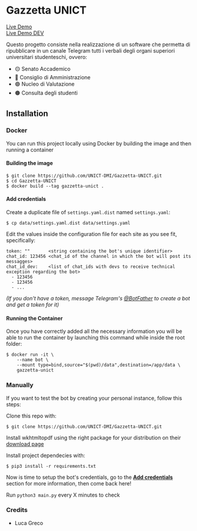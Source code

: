 # Gazzetta UNICT

[Live Demo](https://t.me/unictnews)  
[Live Demo DEV](https://t.me/gazzettaUNICTDev)

Questo progetto consiste nella realizzazione di un software che permetta di ripubblicare in un canale Telegram tutti i verbali degli organi superiori universitari studenteschi, ovvero:

- 🟡 Senato Accademico
- 🔴 Consiglio di Amministrazione
- 🟣 Nucleo di Valutazione
- 🟤 Consulta degli studenti

## Installation

### Docker

You can run this project locally using Docker by building the image and then running a container

#### Building the image

```
$ git clone https://github.com/UNICT-DMI/Gazzetta-UNICT.git
$ cd Gazzetta-UNICT
$ docker build --tag gazzetta-unict .
```

#### Add credentials

Create a duplicate file of `settings.yaml.dist` named `settings.yaml`:

```
$ cp data/settings.yaml.dist data/settings.yaml
```

Edit the values inside the configuration file for each site as you see fit, specifically:

```
token: ""       <string containing the bot's unique identifier>
chat_id: 123456 <chat_id of the channel in which the bot will post its messagges>
chat_id_dev:    <list of chat_ids with devs to receive technical exception regarding the bot>
  - 123456
  - 123456
  - ... 
```

_(If you don't have a token, message Telegram's [@BotFather](http://telegram.me/Botfather) to create a bot and get a token for it)_


#### Running the Container

Once you have correctly added all the necessary information you will be able to run the container by launching this command while inside the root folder:

```
$ docker run -it \
    --name bot \
    --mount type=bind,source="$(pwd)/data",destination=/app/data \
    gazzetta-unict
```
### Manually

If you want to test the bot by creating your personal instance, follow this steps:

Clone this repo with:

```
$ git clone https://github.com/UNICT-DMI/Gazzetta-UNICT.git
```


Install wkhtmltopdf using the right package for your distribution on their [download page](https://wkhtmltopdf.org/downloads.html)



Install project dependecies with:

```
$ pip3 install -r requirements.txt
```

Now is time to setup the bot's credentials, go to the [**Add credentials**](#add-credentials) section for more information, then come back here!

Run `python3 main.py` every X minutes to check


### Credits

- Luca Greco
